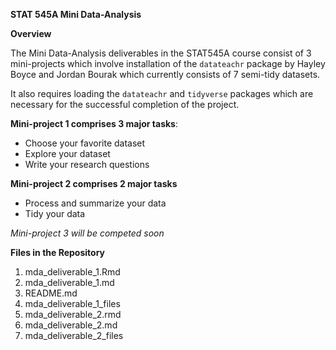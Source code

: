 **STAT 545A Mini Data-Analysis**

**Overview**

The Mini Data-Analysis deliverables in the STAT545A course consist of 3 mini-projects which involve installation of the `datateachr` package by Hayley Boyce and Jordan Bourak which currently consists of 7 semi-tidy datasets.

It also requires loading the `datateachr` and `tidyverse` packages which are necessary for the successful completion of the project.

**Mini-project 1 comprises 3 major tasks**:

+ Choose your favorite dataset
+ Explore your dataset
+ Write your research questions

**Mini-project 2 comprises 2 major tasks**

+ Process and summarize your data
+ Tidy your data

*Mini-project 3 will be competed soon*


**Files in the Repository**

1. mda_deliverable_1.Rmd
2. mda_deliverable_1.md
3. README.md
4. mda_deliverable_1_files
5. mda_deliverable_2.rmd
6. mda_deliverable_2.md
7. mda_deliverable_2_files



